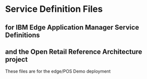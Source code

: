 # Service Definition Files
## for IBM Edge Application Manager Service Definitions
## and the Open Retail Reference Architecture project

These files are for the edge/POS Demo deployment
